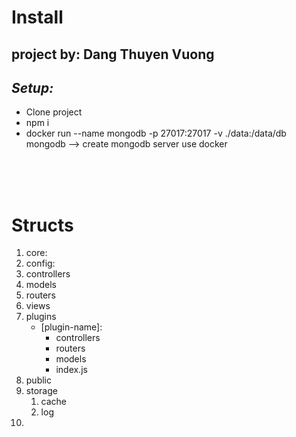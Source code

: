 # Install
## **project by**: Dang Thuyen Vuong
## ***Setup:***
- Clone project
- npm i
- docker run --name mongodb -p 27017:27017 -v ./data:/data/db mongodb --> create mongodb server use docker
<br>
<br>
<br>

# Structs
1. core: 
2.  config: 
3. controllers
4. models
5. routers
6. views
7. plugins
    * [plugin-name]:
      - controllers
      - routers
      - models
      - index.js
8. public
9. storage
   1.  cache
   2.  log
10. 
